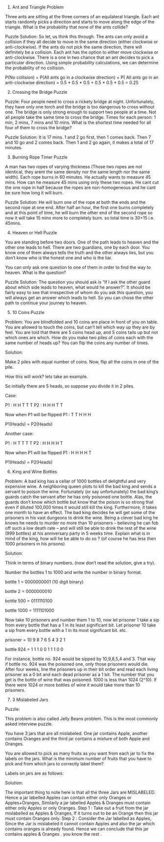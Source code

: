 1. Ant and Triangle Problem

Three ants are sitting at the three corners of an equilateral triangle. Each ant starts 
randomly picks a direction and starts to move along the edge of the triangle. 
What is the probability that none of the ants collide?

Puzzle Solution:
So let‚ us think this through. The ants can only avoid a collision if they all decide 
to move in the same direction (either clockwise or anti-clockwise). 
If the ants do not pick the same direction, there will definitely be a collision. 
Each ant has the option to either move clockwise or anti-clockwise. 
There is a one in two chance that an ant decides to pick a particular direction. 
Using simple probability calculations, we can determine the probability of no collision.

P(No collision) = 
P(All ants go in a clockwise direction) + P( All ants go in an anti-clockwise direction) 
= 0.5 * 0.5 * 0.5 + 0.5 * 0.5 * 0.5 = 0.25

2. Crossing the Bridge Puzzle

Puzzle: Four people need to cross a rickety bridge at night. 
Unfortunately, they have only one torch and the bridge is too dangerous to cross 
without one. The bridge is only strong enough to support two people at a time. 
Not all people take the same time to cross the bridge. 
Times for each person: 1 min, 2 mins, 7 mins and 10 mins. 
What is the shortest time needed for all four of them to cross the bridge?

Puzzle Solution:
It is 17 mins.
1 and 2 go first, then 1 comes back. Then 7 and 10 go and 2 comes back. 
Then 1 and 2 go again, it makes a total of 17 minutes.

3. Burning Rope Timer Puzzle

A man has two ropes of varying thickness (Those two ropes are not identical, 
they arent the same density nor the same length nor the same width). 
Each rope burns in 60 minutes. He actually wants to measure 45 mins. 
How can he measure 45 mins using only these two ropes.
He cant cut the one rope in half because the ropes are non-homogeneous 
and he cant be sure how long it will burn.

Puzzle Solution:
He will burn one of the rope at both the ends and the second rope at one end. 
After half an hour, the first one burns completely and at this point of time, 
he will burn the other end of the second rope so now it will take 15 mins more 
to completely burn. so total time is 30+15 i.e. 45mins.

4. Heaven or Hell Puzzle

You are standing before two doors. One of the path leads to heaven and the other 
one leads to hell. There are two guardians, one by each door. 
You know one of them always tells the truth and the other always lies, but you don’t 
know who is the honest one and who is the liar.

You can only ask one question to one of them in order to find the way to heaven. 
What is the question?


Puzzle Solution:
The question you should ask is “If I ask the other guard about which side leads to heaven,
 what would he answer?”. It should be fairly easy to see that irrespective of whom do you
ask this question, you will always get an answer which leads to hell. 
So you can chose the other path to continue your journey to heaven.

5. 10 Coins Puzzle

Problem: You are blindfolded and 10 coins are place in front of you on table. 
You are allowed to touch the coins, but can’t tell which way up they are by feel. 
You are told that there are 5 coins head up, and 5 coins tails up but not which ones 
are which. How do you make two piles of coins each with the same number of heads up? 
You can flip the coins any number of times.	

Solution:

Make 2 piles with equal number of coins. Now, flip all the coins in one of the pile.

How this will work? lets take an example.

So initially there are 5 heads, so suppose you divide it in 2 piles.

Case:

P1 : H H T T T
P2 : H H H T T

Now when P1 will be flipped
P1 : T T H H H

P1(Heads) = P2(Heads)

Another case:

P1 : H T T T T
P2 : H H H H T

Now when P1 will be flipped
P1 : H H H H T

P1(Heads) = P2(Heads)

6. King and Wine Bottles

Problem:
A bad king has a cellar of 1000 bottles of delightful and very expensive wine. 
A neighboring queen plots to kill the bad king and sends a servant to poison the wine. 
Fortunately (or say unfortunately) the bad king’s guards catch the servant after he has 
only poisoned one bottle. Alas, the guards don’t know which bottle but know that the poison
is so strong that even if diluted 100,000 times it would still kill the king. 
Furthermore, it takes one month to have an effect. The bad king decides he will get some
of the prisoners in his vast dungeons to drink the wine. Being a clever bad king he 
knows he needs to murder no more than 10 prisoners – believing he can fob off such a 
low death rate – and will still be able to drink the rest of the wine (999 bottles) at 
his anniversary party in 5 weeks time. Explain what is in mind of the king, 
how will he be able to do so ? (of course he has less then 1000 prisoners in his prisons)

Solution:

Think in terms of binary numbers. (now don’t read the solution, give a try).

Number the bottles 1 to 1000 and write the number in binary format.

bottle 1 = 0000000001 (10 digit binary)

bottle 2 = 0000000010

bottle 500 = 0111110100

bottle 1000 = 1111101000

Now take 10 prisoners and number them 1 to 10, now let prisoner 1 take a sip from every
 bottle that has a 1 in its least significant bit. Let prisoner 10 take a sip from every 
 bottle with a 1 in its most significant bit. etc.

prisoner = 10 9 8 7 6 5 4 3 2 1

bottle 924 = 1 1 1 0 0 1 1 1 0 0

For instance, bottle no. 924 would be sipped by 10,9,8,5,4 and 3. 
That way if bottle no. 924 was the poisoned one, only those prisoners would die.
After four weeks, line the prisoners up in their bit order and read each living prisoner
 as a 0 bit and each dead prisoner as a 1 bit. The number that you get is the bottle of 
 wine that was poisoned.
1000 is less than 1024 (2^10). If there were 1024 or more bottles of wine it would take 
more than 10 prisoners.

7. 3 Mislabeled Jars

Puzzle:

This problem is also called Jelly Beans problem. This is the most commonly asked interview puzzle.

You have 3 jars that are all mislabeled. One jar contains Apple, another contains Oranges and the third jar contains a mixture of both Apple and Oranges.

You are allowed to pick as many fruits as you want from each jar to fix the labels on the jars. What is the minimum number of fruits that you have to pick and from which jars to correctly label them?

Labels on jars are as follows:

Solution:

The important thing to note here is that all the three Jars are MISLABELED. Hence a jar labelled Apples can contain either only Oranges or Apples+Oranges, Similarly a jar labelled Apples & Oranges must contain either only Apples or only Oranges.
Step 1 : Take out a fruit from the jar mislabelled as Apples & Oranges, If it turns out to be an Orange then this jar must contain Oranges only.
Step 2 : Consider the Jar labelled as Apples, Since the Jar is mislabeled it cannot contain Apples and also the jar which contains oranges is already found. Hence we can conclude that this jar contains apples & Oranges .
you know the rest .

